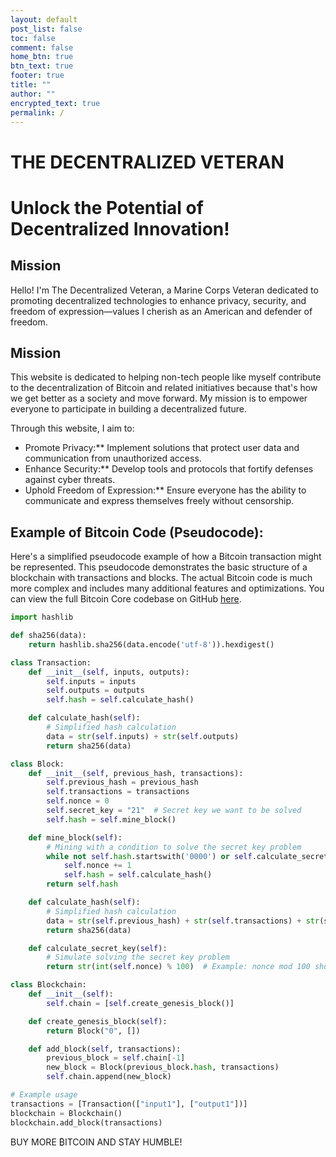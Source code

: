 ```yaml
---
layout: default
post_list: false
toc: false
comment: false
home_btn: true
btn_text: true
footer: true
title: ""
author: ""
encrypted_text: true
permalink: /
---
```


# THE DECENTRALIZED VETERAN
# Unlock the Potential of Decentralized Innovation!

## Mission

Hello! I'm The Decentralized Veteran, a Marine Corps Veteran dedicated to promoting decentralized technologies to enhance privacy, security, and freedom of expression—values I cherish as an American and defender of freedom.

## Mission

This website is dedicated to helping non-tech people like myself contribute to the decentralization of Bitcoin and related initiatives because that's how we get better as a society and move forward. My mission is to empower everyone to participate in building a decentralized future.

Through this website, I aim to:

- Promote Privacy:** Implement solutions that protect user data and communication from unauthorized access.
- Enhance Security:** Develop tools and protocols that fortify defenses against cyber threats.
- Uphold Freedom of Expression:** Ensure everyone has the ability to communicate and express themselves freely without censorship.

## Example of Bitcoin Code (Pseudocode):

Here's a simplified pseudocode example of how a Bitcoin transaction might be represented. This pseudocode demonstrates the basic structure of a blockchain with transactions and blocks. The actual Bitcoin code is much more complex and includes many additional features and optimizations. You can view the full Bitcoin Core codebase on GitHub [here](https://github.com/bitcoin/bitcoin).

```python
import hashlib

def sha256(data):
    return hashlib.sha256(data.encode('utf-8')).hexdigest()

class Transaction:
    def __init__(self, inputs, outputs):
        self.inputs = inputs
        self.outputs = outputs
        self.hash = self.calculate_hash()

    def calculate_hash(self):
        # Simplified hash calculation
        data = str(self.inputs) + str(self.outputs)
        return sha256(data)

class Block:
    def __init__(self, previous_hash, transactions):
        self.previous_hash = previous_hash
        self.transactions = transactions
        self.nonce = 0
        self.secret_key = "21"  # Secret key we want to be solved
        self.hash = self.mine_block()

    def mine_block(self):
        # Mining with a condition to solve the secret key problem
        while not self.hash.startswith('0000') or self.calculate_secret_key() != self.secret_key:
            self.nonce += 1
            self.hash = self.calculate_hash()
        return self.hash

    def calculate_hash(self):
        # Simplified hash calculation
        data = str(self.previous_hash) + str(self.transactions) + str(self.nonce)
        return sha256(data)

    def calculate_secret_key(self):
        # Simulate solving the secret key problem
        return str(int(self.nonce) % 100)  # Example: nonce mod 100 should be 21

class Blockchain:
    def __init__(self):
        self.chain = [self.create_genesis_block()]

    def create_genesis_block(self):
        return Block("0", [])

    def add_block(self, transactions):
        previous_block = self.chain[-1]
        new_block = Block(previous_block.hash, transactions)
        self.chain.append(new_block)

# Example usage
transactions = [Transaction(["input1"], ["output1"])]
blockchain = Blockchain()
blockchain.add_block(transactions)
```

<p class="encrypted" id="/MZAf/PKx9jpw8/Jnp7XQQFki2ibGnArZP46W+keVThXquhWwFROEFnbY8eC57Tw==">BUY MORE ₿ITCOIN AND STAY HUMBLE!</p>
